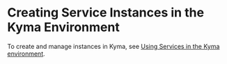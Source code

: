 <!-- loio422b446abbf6453688e761d17d0dba91 -->

# Creating Service Instances in the Kyma Environment



To create and manage instances in Kyma, see [Using Services in the Kyma environment](https://help.sap.com/viewer/65de2977205c403bbc107264b8eccf4b/Cloud/en-US/ea4dd81e49254dd482d32e3c20f4477a.html).

